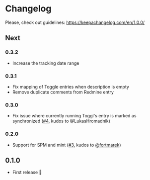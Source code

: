 # Changelog

Please, check out guidelines: https://keepachangelog.com/en/1.0.0/

## Next

### 0.3.2

- Increase the tracking date range

### 0.3.1

- Fix mapping of Toggle entries when description is empty
- Remove duplicate comments from Redmine entry

### 0.3.0

- Fix issue where currently running Toggl's entry is marked as synchronized ([#4](https://github.com/LukasHromadnik/Toggl2Redmine/issues/4), kudos to @LukasHromadnik)

### 0.2.0

- Support for SPM and mint ([#3](https://github.com/LukasHromadnik/Toggl2Redmine/pull/3), kudos to [@fortmarek](https://github.com/fortmarek))

## 0.1.0

- First release 🎉
